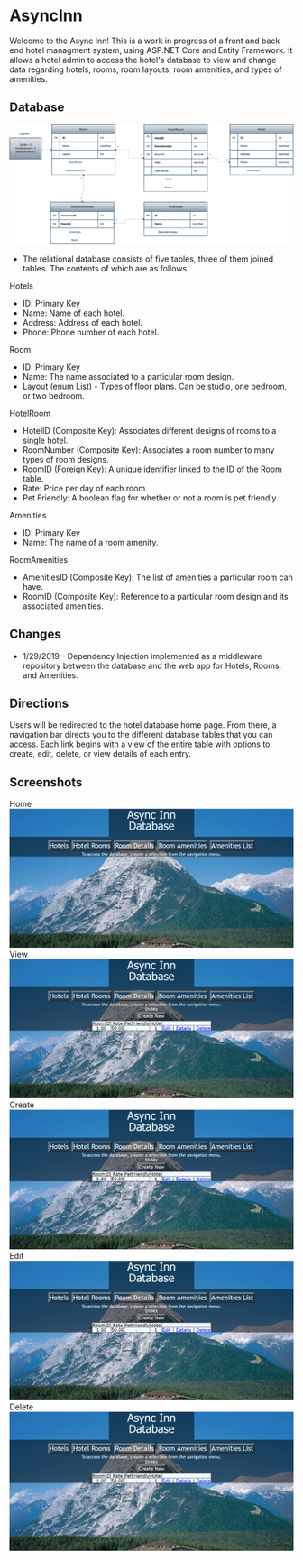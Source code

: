 # AsyncInn
Welcome to the Async Inn! This is a work in progress of a front and back end hotel managment system, using ASP.NET Core and Entity Framework. It allows a hotel admin to access the hotel's database to view and change data regarding hotels, rooms, room layouts, room amenities, and types of amenities.

## Database
![schema](https://github.com/mbgoseco/AsyncInn/blob/master/assets/SchemaAsyncInn.png)
- The relational database consists of five tables, three of them joined tables. The contents of which are as follows:

Hotels
- ID: Primary Key
- Name: Name of each hotel.
- Address: Address of each hotel.
- Phone: Phone number of each hotel.

Room
- ID: Primary Key
- Name: The name associated to a particular room design.
- Layout (enum List) - Types of floor plans. Can be studio, one bedroom, or two bedroom.

HotelRoom
- HotelID (Composite Key): Associates different designs of rooms to a single hotel.
- RoomNumber (Composite Key): Associates a room number to many types of room designs.
- RoomID (Foreign Key): A unique identifier linked to the ID of the Room table.
- Rate: Price per day of each room.
- Pet Friendly: A boolean flag for whether or not a room is pet friendly.

Amenities
- ID: Primary Key
- Name: The name of a room amenity.

RoomAmenities
- AmenitiesID (Composite Key): The list of amenities a particular room can have.
- RoomID (Composite Key): Reference to a particular room design and its associated amenities.

## Changes
- 1/29/2019 - Dependency Injection implemented as a middleware repository between the database and the web app for Hotels, Rooms, and Amenities.

## Directions
Users will be redirected to the hotel database home page. From there, a navigation bar directs you to the different database tables that you can access. Each link begins with a view of the entire table with options to create, edit, delete, or view details of each entry.

## Screenshots
Home
![home](https://github.com/mbgoseco/AsyncInn/blob/master/assets/home.PNG)
View
![database](https://github.com/mbgoseco/AsyncInn/blob/master/assets/database.PNG)
Create
![create](https://github.com/mbgoseco/AsyncInn/blob/master/assets/database.PNG)
Edit
![edit](https://github.com/mbgoseco/AsyncInn/blob/master/assets/database.PNG)
Delete
![delete](https://github.com/mbgoseco/AsyncInn/blob/master/assets/database.PNG)

